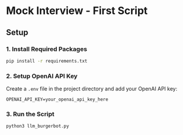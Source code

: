 # Mock Interview - First Script

## Setup

### 1. Install Required Packages

```bash
pip install -r requirements.txt
```

### 2. Setup OpenAI API Key

Create a `.env` file in the project directory and add your OpenAI API key:

```.env
OPENAI_API_KEY=your_openai_api_key_here
```

### 3. Run the Script

```bash
python3 llm_burgerbot.py
```